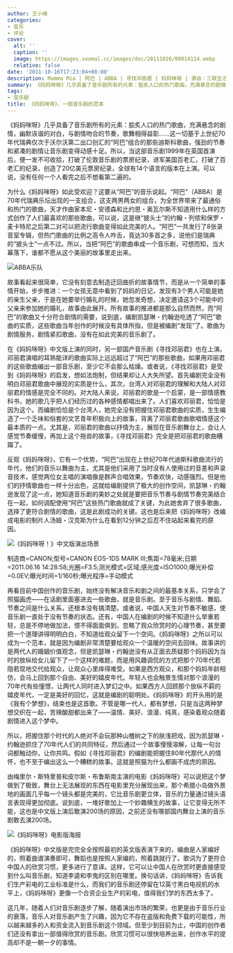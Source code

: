 ```yaml
---
author: 王小峰
categories:
- 音乐
- 评论
cover:
  alt: ''
  caption: ''
  image: https://images.soomal.cc/images/doc/20111016/00014114.webp
  relative: false
date: '2011-10-16T17:23:04+08:00'
description: Mamma Mia | 阿巴 | ABBA | 寻找邓丽君 | 妈妈咪呀 | 源自：三联生活周刊 | 版权：转载 |  平均/总评分：08.00/16
summary: 《妈妈咪呀》几乎具备了音乐剧所有的元素：脍炙人口的热门歌曲，充满悬念的剧情，幽默诙谐的对白，与剧情吻合的节奏，歌舞相得益彰……这一切基于上世纪70年代瑞典仅次于沃尔沃第二出口创汇的“阿巴”组合的那些迪斯科歌曲，强劲的节奏和紧凑的剧情让音乐剧变得动感十足。所以，当这部音乐剧1999年在英国首演后，便一发不可收拾……
tags:
- 音乐剧
title: 《妈妈咪呀》，一部音乐剧的范本
---
```


《妈妈咪呀》几乎具备了音乐剧所有的元素：脍炙人口的热门歌曲，充满悬念的剧情，幽默诙谐的对白，与剧情吻合的节奏，歌舞相得益彰……这一切基于上世纪70年代瑞典仅次于沃尔沃第二出口创汇的“阿巴”组合的那些迪斯科歌曲，强劲的节奏和紧凑的剧情让音乐剧变得动感十足。所以，当这部音乐剧1999年在英国首演后，便一发不可收拾，打破了伦敦音乐剧的票房纪录，进军美国百老汇，打破了百老汇的纪录，创造了20亿美元票房纪录，全球有14个语言的版本在上演。可以说，没有任何一个人看完之后不想看第二遍的。

为什么《妈妈咪呀》如此受欢迎？这要从“阿巴”的音乐说起。“阿巴”（ABBA）是70年代瑞典乐坛出现的一支组合，这支两男两女的组合，为全世界带来了最通俗和热门的歌曲，天才作曲家本尼・安德森和比约恩・奥瓦尔斯不知道用什么样的方式创作了人们最喜欢的那些歌曲，可以说，这是继“披头士”的约翰・列侬和保罗・麦卡特尼之后第二对可以把流行歌曲变得如此完美的人。“阿巴”一共发行了8张录音室专辑，但热门歌曲的比例之高令人咋舌，竟达30多首之多，说他们是瑞典的“披头士”一点不过。所以，当把“阿巴”的歌曲串成一个音乐剧，可想而知，当大幕落下，谁都不愿从这个美丽的故事里走出来。

![ABBA乐队](https://images.soomal.cc/images/doc/20111016/00014113.webp)





故事看起来很简单，它没有刻意去制造迂回曲折的故事情节，而是从一个简单的事情开始，步步推进：一个女孩无意中看到了妈妈的日记，发现有3个男人可能是她的亲生父亲，于是在她要举行婚礼的时候，她忽发奇想，决定邀请这3个可能中的父亲来参加她的婚礼，故事由此展开。所有故事的推进都是那么自然而然，而“阿巴”的歌曲又十分符合剧情的需要，说到底，编剧凯瑟琳・约翰逊吃透了“阿巴”歌曲的实质，这些歌曲当年创作的时候没有具体所指，但是被编剧“发现”了。歌曲为剧情服务，剧情紧扣歌曲，没有在如此完美的音乐剧了。

在《妈妈咪呀》中文版上演的同时，另一部国产音乐剧《寻找邓丽君》也在上演。邓丽君演唱的耳熟能详的歌曲实际上远远超过了“阿巴”的那些歌曲，如果用邓丽君的这些歌曲编出一部音乐剧，至少它不会那么枯燥。或者说，《寻找邓丽君》是受到《妈妈咪呀》的启发，想如法炮制，但结果却让人大失所望。首先编剧完全没有明白邓丽君歌曲中展现的实质是什么，其次，台湾人对邓丽君的理解和大陆人对邓丽君的情感是完全不同的。对大陆人来说，邓丽君的歌是一个启蒙，是一部情感教科书，她的歌几乎把人们经历过的各种感情都唱出来了。人们喜欢邓丽君，恰恰是因为这个。而编剧恰恰是个台湾人，她完全没有把握住邓丽君歌曲的实质，生生编造了一个乏味和俗套的文艺青年积极向上的故事，背离了邓丽君歌曲歌唱情感这个最本质的一点。尤其是，邓丽君的歌曲以抒情为主，展现在音乐剧舞台上，会让人感觉节奏缓慢，再加上这个拖沓的故事，《寻找邓丽君》完全是把邓丽君的歌曲糟蹋了。

反观《妈妈咪呀》，它有一个优势，“阿巴”出现在上世纪70年代迪斯科歌曲流行的年代，他们的音乐以舞曲为主，尤其是他们采用了当时没有人使用过的音差和声录音技术，感觉两位女主唱的演唱像是群声合唱效果，节奏欢快，动感强烈。但是他们的抒情歌曲也一样十分出色，这就给编剧提供了极大的创作空间，凯瑟琳・约翰逊发现了这一点，她知道音乐剧的美妙之处就是要把音乐节奏与剧情节奏完美结合在一起，如何调配使用“阿巴”这些热门歌曲就成了关键，为此她舍弃了很多歌曲，选择了更符合剧情的歌曲，这是此剧成功的关键。这也是后来把《妈妈咪呀》改编成电影的制片人汤姆・汉克斯为什么在看到12分钟之后忍不住站起来看完的原因。

![《妈妈咪呀！》中文版演出场景](https://images.soomal.cc/images/doc/20110820/00012884.webp)

制造商=CANON;型号=CANON EOS-1DS MARK III;焦距=78毫米;日期=2011.06.16 14:28:58;光圈=F3.5;测光模式=区域;感光度=ISO1000;曝光补偿=0.0EV;曝光时间=1/160秒;曝光程序=手动模式



再看目前中国创作的音乐剧，始终没有解决音乐和剧之间的最基本关系，只学会了照猫画虎――在话剧里面塞进去一些歌曲，就是音乐剧。至于音乐与剧情、舞蹈、节奏之间是什么关系，还根本没有搞清楚。或者说，中国人天生对节奏不敏感，使音乐剧一直处于没有节奏的状态。还有，中国人在编剧的时候不知道什么举重若轻，总是不停地做加法，恨不得面面俱到，忽略了观众欣赏时的心理节奏，甚至要把一个道理讲得明明白白，不知道给观众留下一个空间。《妈妈咪呀》之所以可以成为一个范本，就是因为编剧非常清楚要给观众一个温暖的空间去回味。故事讲的是两代人的婚姻价值观念，但是凯瑟琳・约翰逊没有从正面去质疑那个妈妈因为当时的放纵给女儿留下了一个这样的难题，而是用风趣调侃的方式把那个70年代若隐若现地交代给观众，让观众心里痒得难受。如果是西方观众，和那个妈妈年龄相仿，会马上回到那个自由、美好的嬉皮年代。年轻人也会触景生情对那个浪漫的70年代有些憧憬，让两代人同时进入梦幻之中。如果西方人回顾那个放纵不羁的嬉皮年代，一定是美好的回忆，这就是编剧的聪明处。《妈妈咪呀》的开头用的是《我有个梦想》，结束也是这首歌。不管是哪一代人，都有梦想，只是当这两种梦想交织在一起，苦辣酸甜都出来了――温情、美好、浪漫、纯真，感染着观众随着剧情进入这个梦中。

所以，把握住那个时代的人绝对不会玩那种山楂树之下的肤浅把戏，因为凯瑟琳・约翰逊抓住了70年代人们的共同特征，然后通过一个故事慢慢溶解，让每一句台词都触动你，让你共鸣。假如《寻找邓丽君》的编剧能把握住80年代那代人的情怀，也不至于编出这么一个糟糕的故事。这就是照猫为什么都画不成虎的原因。

由梅里尔・斯特里普和皮尔斯・布鲁斯南主演的电影《妈妈咪呀》可以说把这个梦做到了极致，舞台上无法展现的东西在电影里充分展现出来，那个希腊小岛做外景地的画面几乎每一个镜头都是完美的，它比音乐剧更立体，音乐的力量通过镜头语言表现得更加彻底。说到底，一堆好歌加上一个妙趣横生的故事，让它变得无所不能，这也是中文版上演后敢演200场的原因，之前还没有哪部国内舞台上演的音乐剧敢去演200场。

![《妈妈咪呀》电影版海报](https://images.soomal.cc/images/doc/20111016/00014114.webp)





《妈妈咪呀》中文版是完完全全按照最初的英文版表演下来的，编曲是人家编好的，照着曲谱演奏即可，舞蹈也是按照人家编的，照着跳就行了。歌词为了更符合中国人的欣赏习惯，更多进行了意译。这样，它可以让中国人在欣赏时更直接感受到什么叫音乐剧，知道李逵和李鬼的区别在哪里。换句话讲，《妈妈咪呀》告诉我们生产彩电的工业标准是什么，而我们的音乐剧还停留在12英寸黑白电视机的水平上，《妈妈咪呀》更像一个合资企业生产的彩电，值得我们学的东西太多了。

这几年，随着人们对音乐剧逐步了解，随着演出市场的繁荣，也更是由于音乐行业的衰落，音乐人对音乐剧产生了兴趣，因为它不存在盗版和免费下载的可能性，所以越来越多的人和资金流入到音乐剧这个领域。但至少到目前为止，中国的创作者们还没有拿出一部值得欣赏的音乐剧。欣赏习惯可以很快培养出来，创作水平的提高却不是一朝一夕的事情。